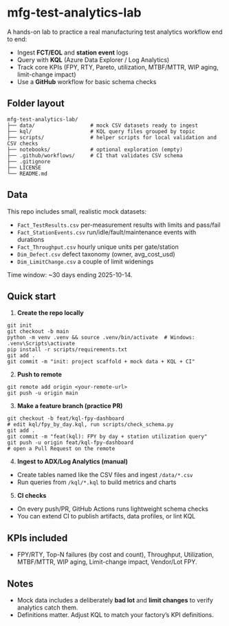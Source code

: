 
# mfg-test-analytics-lab

A hands-on lab to practice a real manufacturing test analytics workflow end to end:
- Ingest **FCT/EOL** and **station event** logs
- Query with **KQL** (Azure Data Explorer / Log Analytics)
- Track core KPIs (FPY, RTY, Pareto, utilization, MTBF/MTTR, WIP aging, limit-change impact)
- Use a **GitHub** workflow for basic schema checks

## Folder layout
```
mfg-test-analytics-lab/
├── data/                  # mock CSV datasets ready to ingest
├── kql/                   # KQL query files grouped by topic
├── scripts/               # helper scripts for local validation and CSV checks
├── notebooks/             # optional exploration (empty)
├── .github/workflows/     # CI that validates CSV schema
├── .gitignore
├── LICENSE
└── README.md
```

## Data
This repo includes small, realistic mock datasets:
- `Fact_TestResults.csv` per-measurement results with limits and pass/fail
- `Fact_StationEvents.csv` run/idle/fault/maintenance events with durations
- `Fact_Throughput.csv` hourly unique units per gate/station
- `Dim_Defect.csv` defect taxonomy (owner, avg_cost_usd)
- `Dim_LimitChange.csv` a couple of limit widenings

Time window: ~30 days ending 2025-10-14.

## Quick start
1. **Create the repo locally**
```
git init
git checkout -b main
python -m venv .venv && source .venv/bin/activate  # Windows: .venv\Scripts\activate
pip install -r scripts/requirements.txt
git add .
git commit -m "init: project scaffold + mock data + KQL + CI"
```

2. **Push to remote**
```
git remote add origin <your-remote-url>
git push -u origin main
```

3. **Make a feature branch (practice PR)**
```
git checkout -b feat/kql-fpy-dashboard
# edit kql/fpy_by_day.kql, run scripts/check_schema.py
git add .
git commit -m "feat(kql): FPY by day + station utilization query"
git push -u origin feat/kql-fpy-dashboard
# open a Pull Request on the remote
```

4. **Ingest to ADX/Log Analytics (manual)**
- Create tables named like the CSV files and ingest `/data/*.csv`
- Run queries from `/kql/*.kql` to build metrics and charts

5. **CI checks**
- On every push/PR, GitHub Actions runs lightweight schema checks
- You can extend CI to publish artifacts, data profiles, or lint KQL

## KPIs included
- FPY/RTY, Top-N failures (by cost and count), Throughput, Utilization, MTBF/MTTR, WIP aging, Limit-change impact, Vendor/Lot FPY.

## Notes
- Mock data includes a deliberately **bad lot** and **limit changes** to verify analytics catch them.
- Definitions matter. Adjust KQL to match your factory’s KPI definitions.
